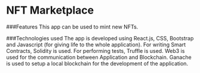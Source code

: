 # NFT Marketplace

###Features
This app can be used to mint new NFTs.

###Technologies used
The app is developed using React.js, CSS, Bootstrap and Javascript (for giving life to the whole application). For writing Smart Contracts, Solidity is used.
For performing tests, Truffle is used. Web3 is used for the communication between Application and Blockchain. Ganache is used to setup a local blockchain for the development of the application.

